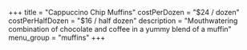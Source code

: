 +++
title = "Cappuccino Chip Muffins"
costPerDozen = "$24 / dozen"
costPerHalfDozen = "$16 / half dozen"
description = "Mouthwatering combination of chocolate and coffee in a yummy blend of a muffin"
menu_group = "muffins"
+++
